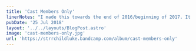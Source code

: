 ```yaml
---
title: 'Cast Members Only'
linerNotes: "I made this towards the end of 2016/beginning of 2017. It was a bittersweet album as it came at a difficult time in my life but I got to spend time in a beautiful place. This is exclusively available to you as subscribers so thank you."
pubDate: '25 Jul 2018'
layout: '../../layouts/BlogPost.astro'
image: 'cast-members-only.jpg'
url: 'https://strrchildluke.bandcamp.com/album/cast-members-only'
---
```



